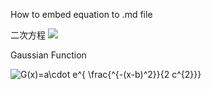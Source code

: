 How to embed equation to .md file 

二次方程
<img src="https://latex.codecogs.com/svg.latex?\Large&space;x=\frac{-b\pm\sqrt{b^2-4ac}}{2a}" />


Gaussian Function

<img src="https://latex.codecogs.com/svg.latex?\Large&space;G(x)=a\cdot&space;e^{&space;\frac{^{-(x-b)^2}}{2&space;c^{2}}}" title="G(x)=a\cdot e^{ \frac{^{-(x-b)^2}}{2 c^{2}}}" />
